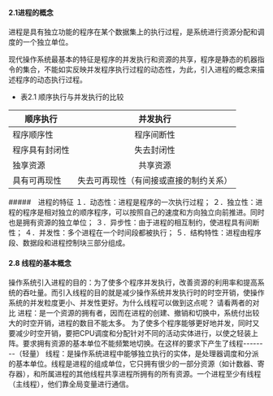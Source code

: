 #### 2.1进程的概念
进程是具有独立功能的程序在某个数据集上的执行过程，是系统进行资源分配和调度的一个独立单位。

现代操作系统最基本的特征是程序的并发执行和资源的共享，程序是静态的机器指令的集合，不能如实反映并发程序执行过程的动态性，为此，引入进程的概念来描述程序的动态执行过程。

- 表2.1 顺序执行与并发执行的比较

|顺序执行|并发执行
|------------|:----------:
|程序顺序性|程序间断性
|程序具有封闭性|失去封闭性
|独享资源|共享资源
|具有可再现性|失去可再现性（有间接或直接的制约关系）

#####　进程的特征
１．动态性：进程是程序的一次执行过程；
２．独立性：进程的程序是相对独立的顺序程序，可以按照自己的速度和方向独立向前推进。同时也是拥有资源的独立单位；
３．异步性：由于进程的相互制约，使进程具有间断性；
４．并发性：多个进程在一个时间段都被执行；
５．结构特性：进程由程序段、数据段和进程控制块三部分组成。
#### 2.8 线程的基本概念
操作系统引入进程的目的：为了使多个程序并发执行，改善资源的利用率和提高系统的吞吐量。而引入线程的目的就是减少操作系统并发执行时的时空开销，使操作系统的并发粒度更小、并发性更好。为什么线程可以做到这点呢？
请看两者的对比
进程：是一个资源的拥有者，因而在进程的创建、撤销和切换中，系统付出较大的时空开销，进程的数目不能太多。
为了使多个程序能够更好地并发，同时又要减少时空开销，要把CPU调度和分配针对不同的活动实体进行，以使之轻装上阵。要求拥有资源的基本单位不能频繁地切换。在这样的要求下产生了线程--------（轻量）
线程：是操作系统进程中能够独立执行的实体，是处理器调度和分派的基本单位。线程是进程的组成单位，它只拥有很少的一部分资源（如计数器、寄存器），和所属进程的其他线程共享进程所拥有的所有资源。一个进程至少有线程（主线程），他们靠全局变量进行通信。

 
 <comment-comment/> 
 